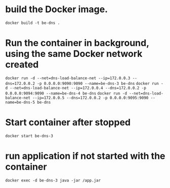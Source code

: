 # build the Docker image.
`docker build -t be-dns .`

# Run the container in background, using the same Docker network created
`docker run -d --net=dns-load-balance-net --ip=172.0.0.3 --dns=172.0.0.2 -p 0.0.0.0:9090:9090 --name=be-dns-3 be-dns`
`docker run -d --net=dns-load-balance-net --ip=172.0.0.4 --dns=172.0.0.2 -p 0.0.0.0:9094:9090 --name=be-dns-4 be-dns`
`docker run -d --net=dns-load-balance-net --ip=172.0.0.5 --dns=172.0.0.2 -p 0.0.0.0:9095:9090 --name=be-dns-5 be-dns`

# Start container after stopped
`docker start be-dns-3`

# run application if not started with the container
`docker exec -d be-dns-3 java -jar /app.jar`